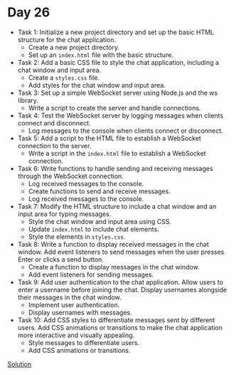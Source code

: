 # Day 26

* Task 1: Initialize a new project directory and set up the basic HTML structure for the chat application.
  * Create a new project directory.
  * Set up an `index.html` file with the basic structure.
* Task 2: Add a basic CSS file to style the chat application, including a chat window and input area.
  * Create a `styles.css` file.
  * Add styles for the chat window and input area.
* Task 3: Set up a simple WebSocket server using Node.js and the ws library.
  * Write a script to create the server and handle connections.
* Task 4: Test the WebSocket server by logging messages when clients connect and disconnect.
  * Log messages to the console when clients connect or disconnect.
* Task 5: Add a script to the HTML file to establish a WebSocket connection to the server.
  * Write a script in the `index.html` file to establish a WebSocket connection.
* Task 6: Write functions to handle sending and receiving messages through the WebSocket connection. 
  * Log received messages to the console.
  * Create functions to send and receive messages.
  * Log received messages to the console.
* Task 7: Modify the HTML structure to include a chat window and an input area for typing messages. 
  * Style the chat window and input area using CSS.
  * Update `index.html` to include chat elements.
  * Style the elements in `styles.css`.
* Task 8: Write a function to display received messages in the chat window. Add event listeners to send messages when the user presses Enter or clicks a send button.
  * Create a function to display messages in the chat window.
  * Add event listeners for sending messages.
* Task 9: Add user authentication to the chat application. Allow users to enter a username before joining the chat. Display usernames alongside their messages in the chat window.
  * Implement user authentication.
  * Display usernames with messages.
* Task 10: Add CSS styles to differentiate messages sent by different users. Add CSS animations or transitions to make the chat application more interactive and visually appealing.
  * Style messages to differentiate users.
  * Add CSS animations or transitions.

[Solution](./Day_26_Solution.js)